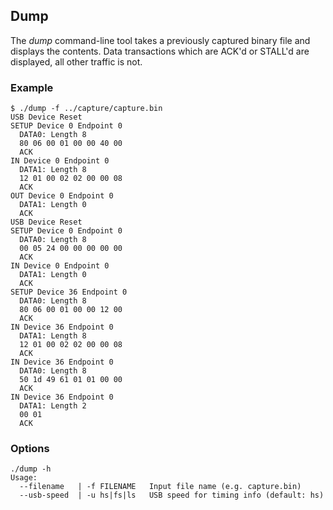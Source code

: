 ## Dump

The *dump* command-line tool takes a previously captured binary file and displays the contents.
Data transactions which are ACK'd or STALL'd are displayed, all other traffic is not.

### Example
```
$ ./dump -f ../capture/capture.bin
USB Device Reset
SETUP Device 0 Endpoint 0
  DATA0: Length 8
  80 06 00 01 00 00 40 00 
  ACK
IN Device 0 Endpoint 0
  DATA1: Length 8
  12 01 00 02 02 00 00 08 
  ACK
OUT Device 0 Endpoint 0
  DATA1: Length 0
  ACK
USB Device Reset
SETUP Device 0 Endpoint 0
  DATA0: Length 8
  00 05 24 00 00 00 00 00 
  ACK
IN Device 0 Endpoint 0
  DATA1: Length 0
  ACK
SETUP Device 36 Endpoint 0
  DATA0: Length 8
  80 06 00 01 00 00 12 00 
  ACK
IN Device 36 Endpoint 0
  DATA1: Length 8
  12 01 00 02 02 00 00 08 
  ACK
IN Device 36 Endpoint 0
  DATA0: Length 8
  50 1d 49 61 01 01 00 00 
  ACK
IN Device 36 Endpoint 0
  DATA1: Length 2
  00 01 
  ACK
```

### Options
```
./dump -h
Usage:
  --filename   | -f FILENAME   Input file name (e.g. capture.bin)
  --usb-speed  | -u hs|fs|ls   USB speed for timing info (default: hs)
```
